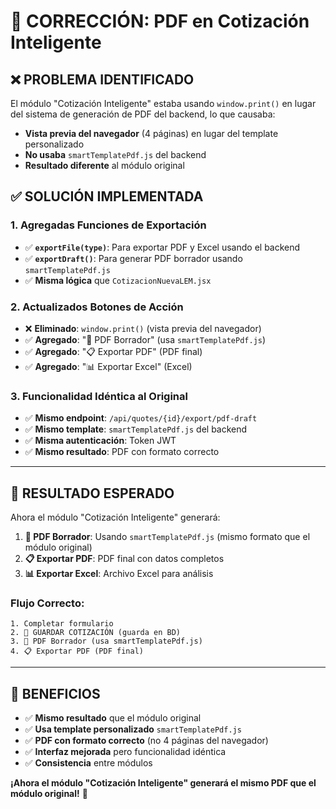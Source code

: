 # 🔧 CORRECCIÓN: PDF en Cotización Inteligente

## ❌ **PROBLEMA IDENTIFICADO**

El módulo "Cotización Inteligente" estaba usando `window.print()` en lugar del sistema de generación de PDF del backend, lo que causaba:

- **Vista previa del navegador** (4 páginas) en lugar del template personalizado
- **No usaba** `smartTemplatePdf.js` del backend
- **Resultado diferente** al módulo original

## ✅ **SOLUCIÓN IMPLEMENTADA**

### **1. Agregadas Funciones de Exportación**
- ✅ **`exportFile(type)`**: Para exportar PDF y Excel usando el backend
- ✅ **`exportDraft()`**: Para generar PDF borrador usando `smartTemplatePdf.js`
- ✅ **Misma lógica** que `CotizacionNuevaLEM.jsx`

### **2. Actualizados Botones de Acción**
- ❌ **Eliminado**: `window.print()` (vista previa del navegador)
- ✅ **Agregado**: "📄 PDF Borrador" (usa `smartTemplatePdf.js`)
- ✅ **Agregado**: "📋 Exportar PDF" (PDF final)
- ✅ **Agregado**: "📊 Exportar Excel" (Excel)

### **3. Funcionalidad Idéntica al Original**
- ✅ **Mismo endpoint**: `/api/quotes/{id}/export/pdf-draft`
- ✅ **Mismo template**: `smartTemplatePdf.js` del backend
- ✅ **Misma autenticación**: Token JWT
- ✅ **Mismo resultado**: PDF con formato correcto

---

## 🎯 **RESULTADO ESPERADO**

Ahora el módulo "Cotización Inteligente" generará:

1. **📄 PDF Borrador**: Usando `smartTemplatePdf.js` (mismo formato que el módulo original)
2. **📋 Exportar PDF**: PDF final con datos completos
3. **📊 Exportar Excel**: Archivo Excel para análisis

### **Flujo Correcto:**
```
1. Completar formulario
2. 💾 GUARDAR COTIZACIÓN (guarda en BD)
3. 📄 PDF Borrador (usa smartTemplatePdf.js)
4. 📋 Exportar PDF (PDF final)
```

---

## 🚀 **BENEFICIOS**

- ✅ **Mismo resultado** que el módulo original
- ✅ **Usa template personalizado** `smartTemplatePdf.js`
- ✅ **PDF con formato correcto** (no 4 páginas del navegador)
- ✅ **Interfaz mejorada** pero funcionalidad idéntica
- ✅ **Consistencia** entre módulos

**¡Ahora el módulo "Cotización Inteligente" generará el mismo PDF que el módulo original!** 🎉
